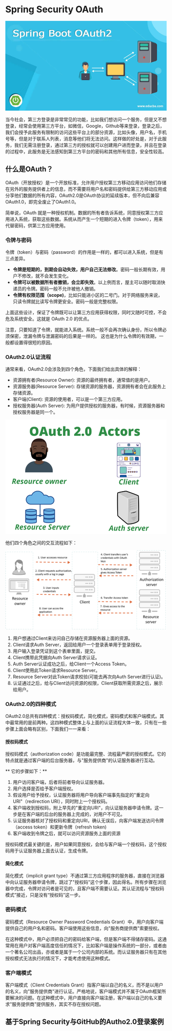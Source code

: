 # Spring Security OAuth

![spring security outh2](../../images/spring-security/spring-security-OAuth2.jpeg)


当今社会，第三方登录是非常常见的功能，比如我们想访问一个服务，但是又不想登录，经常会使用第三方平台，如微信，Google，Github等来登录，登录之后，我们会授予此服务有限制的访问这些平台上的部分资源，比如头像，用户名，手机号等，但是对于联系人列表，消息等他们将无法访问。这样做的好处是，对于此服务，我们无需注册登录，通过第三方的授权就可以创建用户进而登录，并且在登录的过程中，此服务是无法感知到第三方平台的密码和其他所有信息，安全性较高。

## 什么是OAuth？

OAuth（开放授权）是一个开放标准，允许用户授权第三方移动应用访问他们存储在另外的服务提供者上的信息，而不需要将用户名和密码提供给第三方移动应用或分享他们数据的所有内容，OAuth2.0是OAuth协议的延续版本，但不向后兼容OAuth1.0，即完全废止了OAuth1.0。

简单说，OAuth 就是一种授权机制。数据的所有者告诉系统，同意授权第三方应用进入系统，获取这些数据。系统从而产生一个短期的进入令牌（token），用来代替密码，供第三方应用使用。

### 令牌与密码

令牌（token）与密码（password）的作用是一样的，都可以进入系统，但是有三点差异。
* **令牌是短期的，到期会自动失效，用户自己无法修改**。密码一般长期有效，用户不修改，就不会发生变化。
* **令牌可以被数据所有者撤销，会立即失效**。以上例而言，屋主可以随时取消快递员的令牌。密码一般不允许被他人撤销。
* **令牌有权限范围（scope)**，比如只能进小区的二号门。对于网络服务来说，只读令牌就比读写令牌更安全。密码一般是完整权限。

上面这些设计，保证了令牌既可以让第三方应用获得权限，同时又随时可控，不会危及系统安全。这就是 OAuth 2.0 的优点。

注意，只要知道了令牌，就能进入系统。系统一般不会再次确认身份，所以令牌必须保密，泄漏令牌与泄漏密码的后果是一样的。 这也是为什么令牌的有效期，一般都设置得很短的原因。

### OAuth2.0认证流程

通常来看，OAuth2.0会涉及到四个角色，下面我们给出具体的解释：
* 资源拥有者(Resource Owner): 资源的最终拥有者，通常值的是用户。
* 资源服务器(Resource Server): 存储资源的服务器，资源拥有者会在此服务上存储资源。
* 客户端(Client): 资源的使用者，可以是一个第三方应用。
* 授权服务器(Auth Server): 为用户提供授权的服务器，有时候，资源服务器和授权服务器是同一个。

![Auth2-Actors](../../images/spring-security/OAuth2-Actors.png)

他们四个角色之间的交互流程如下：

![OAuth-workflow](../../images/spring-security/OAuth-workflow.png)

1. 用户想通过Client来访问自己存储在资源服务器上面的资源。
2. Client请求Auth Server，返回给用户一个登录表单用于登录授权。
3. 用户输入登录凭证到这个表单里面，提交。
4. Client携带此凭据向Auth Server请求认证。
5. Auth Server认证成功之后，给Client一个Access Token。
6. Client使用此Token请求Resource Server。
7. Resource Server对此Token请求校验(可能去再次向Auth Server进行认证)。
8. 认证通过之后，给与Client访问资源的权限，Client获取所需资源之后，展示给用户。

### OAuth2.0的四种模式

OAuth2.0总共有四种模式：授权码模式，简化模式，密码模式和客户端模式。其中最常用的是前两种。这四种模式整体上与上面的认证流程大体一致，只有在一些步骤上面会略有区别，下面我们一一来看：

#### 授权码模式

授权码模式（authorization code）是功能最完整、流程最严密的授权模式。它的特点就是通过客户端的后台服务器，与"服务提供商"的认证服务器进行互动。

** 它的步骤如下：**
1. 用户访问客户端，后者将前者导向认证服务器。
2. 用户选择是否给予客户端授权。
3. 假设用户给予授权，认证服务器将用户导向客户端事先指定的"重定向URI"（redirection URI），同时附上一个授权码。
4. 客户端收到授权码，附上早先的"重定向URI"，向认证服务器申请令牌。这一步是在客户端的后台的服务器上完成的，对用户不可见。
5. 认证服务器核对了授权码和重定向URI，确认无误后，向客户端发送访问令牌（access token）和更新令牌（refresh token)
6. 客户端收到令牌之后，就可以访问资源服务上面的资源

授权码模式最关键的是，用户如果同意授权，会给与客户端一个授权码，这个授权码用于认证服务器上面去认证，生成令牌。

#### 简化模式

简化模式（implicit grant type）不通过第三方应用程序的服务器，直接在浏览器中向认证服务器申请令牌，跳过了"授权码"这个步骤，因此得名。所有步骤在浏览器中完成，令牌对访问者是可见的，且客户端不需要认证。其认证流程与“授权码模式”接近，只是没有“授权码”这一步。

### 密码模式

密码模式（Resource Owner Password Credentials Grant）中，用户向客户端提供自己的用户名和密码。客户端使用这些信息，向"服务商提供商"索要授权。

在这种模式中，用户必须把自己的密码给客户端，但是客户端不得储存密码。这通常用在用户对客户端高度信任的情况下，比如客户端是操作系统的一部分，或者由一个著名公司出品，亦或者是属于一个公司内部的系统。而认证服务器只有在其他授权模式无法执行的情况下，才能考虑使用这种模式。

### 客户端模式

客户端模式（Client Credentials Grant）指客户端以自己的名义，而不是以用户的名义，向"服务提供商"进行认证。严格地说，客户端模式并不属于OAuth框架所要解决的问题。在这种模式中，用户直接向客户端注册，客户端以自己的名义要求"服务提供商"提供服务，其实不存在授权问题。

## 基于Spring Security与GitHub的Autho2.0登录案例